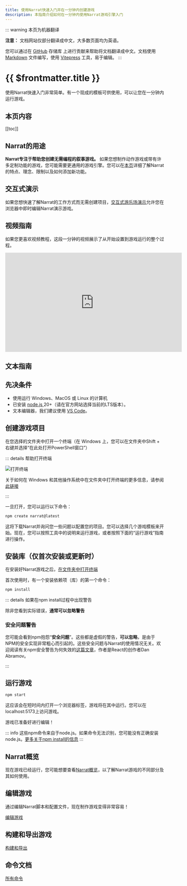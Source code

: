```yaml
---
title: 使用Narrat快速入门并在一分钟内创建游戏
description: 本指南介绍如何在一分钟内使用Narrat游戏引擎入门
---
```


::: warning
本页为机器翻译

**注意：** 文档网站仅部分翻译成中文，大多数页面均为英语。

您可以通过在 [GitHub](https://github.com/liana-p/narrat-engine) 存储库 上进行贡献来帮助将文档翻译成中文。文档使用 [Markdown](https://www.markdownguide.org/) 文件编写，使用 [Vitepress](https://vitepress.dev) 工具，易于编辑。
:::

# {{ $frontmatter.title }}

使用Narrat快速入门非常简单。有一个现成的模板可供使用，可以让您在一分钟内运行游戏。

## 本页内容

[[toc]]

## Narrat的用途

**Narrat专注于帮助您创建无需编程的叙事游戏。** 如果您想制作动作游戏或带有许多定制功能的游戏，您可能需要更通用的游戏引擎。您可以在[本页](/others/what-can-narrat-do)详细了解Narrat的特点、理念、限制以及如何添加新功能。

## 交互式演示

如果您想快速了解Narrat的工作方式而无需创建项目，[交互式游乐场演示](https://demo.narrat.dev/)允许您在浏览器中即时编辑Narrat演示游戏。

## 视频指南

如果您更喜欢视频教程，这段一分钟的视频展示了从开始设置到游戏运行的整个过程。

<iframe width="560" height="315" src="https://www.youtube.com/embed/516YTDxSO9Y" title="YouTube视频播放器" frameborder="0" allow="accelerometer; autoplay; clipboard-write; encrypted-media; gyroscope; picture-in-picture" allowfullscreen></iframe>

## 文本指南

## 先决条件

- 使用运行 Windows、MacOS 或 Linux 的计算机
- 已安装 [node.js ](https://nodejs.org/en/) 20+（请在官方网站选择当前的LTS版本）。
- 文本编辑器，我们建议使用 [VS Code](https://code.visualstudio.com/Download)。

## 创建游戏项目

在您选择的文件夹中打开一个终端（在 Windows 上，您可以在文件夹中Shift + 右键并选择“在此处打开PowerShell窗口”）

::: details 帮助打开终端

![打开终端](./terminal/terminal.png)

关于如何在 Windows 和其他操作系统中在文件夹中打开终端的更多信息，请参阅[此链接](https://www.groovypost.com/howto/open-command-window-terminal-window-specific-folder-windows-mac-linux/)

:::

一旦打开，您可以运行以下命令：

```bash
npm create narrat@latest
```

这将下载Narrat并询问您一些问题以配置您的项目。您可以选择几个游戏模板来开始。现在，您可以按照工具中的说明来运行游戏，或者按照下面的“运行游戏”指南进行操作。

## 安装库（仅首次安装或更新时）

在安装好Narrat游戏之后，[在文件夹中打开终端](https://www.groovypost.com/howto/open-command-window-terminal-window-specific-folder-windows-mac-linux/)

首次使用时，有一个安装依赖项（库）的第一个命令：

```bash
npm install
```

::: details 如果在npm install过程中出现警告

除非您看到实际错误，**通常可以忽略警告**

### **安全问题警告**

您可能会看到npm抱怨“**安全问题**”。这些都是虚假的警告，**可以忽略**，是由于NPM的安全实现非常粗心而引起的。这些安全问题与Narrat的使用情况无关。欢迎阅读有关npm安全警告为何失效的[这篇文章](https://overreacted.io/npm-audit-broken-by-design/)，作者是React的创作者Dan Abramov。

:::

## 运行游戏

```bash
npm start
```

这应该会在短时间内打开一个浏览器标签，游戏将在其中运行。您可以在localhost:5173上访问游戏。

游戏已准备好进行编辑！

::: info
这些npm命令来自于node.js。如果命令无法识别，您可能没有正确安装node.js。[更多关于npm install的信息](https://www.stackchief.com/tutorials/npm%20install%20|%20how%20it%20works)
:::

## Narrat概览

现在游戏已经运行，您可能想要查看[Narrat概览](/guides/narrat-overview)，以了解Narrat游戏的不同部分及其如何使用。

## 编辑游戏

通过编辑Narrat脚本和配置文件，现在制作游戏变得非常容易！

[编辑游戏](editing-game)

## 构建和导出游戏

[构建和导出](/guides/building-and-exporting)

## 命令文档

[所有命令](/commands/all-commands)

<FeedbackForm title="入门指南" slug="guides/getting-started"/>
